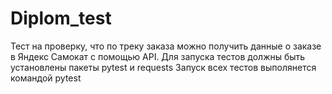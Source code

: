 # Diplom_test
Тест на проверку, что по треку заказа можно получить данные о заказе в Яндекс Самокат с помощью API.
Для запуска тестов должны быть установлены пакеты pytest и requests
Запуск всех тестов выполянется командой pytest
